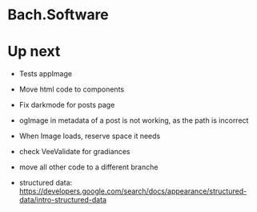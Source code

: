 # Bach.Software

# Up next

- Tests appImage
- Move html code to components
- Fix darkmode for posts page
- ogImage in metadata of a post is not working, as the path is incorrect
- When Image loads, reserve space it needs
- check VeeValidate for gradiances

- move all other code to a different branche
- structured data: https://developers.google.com/search/docs/appearance/structured-data/intro-structured-data

